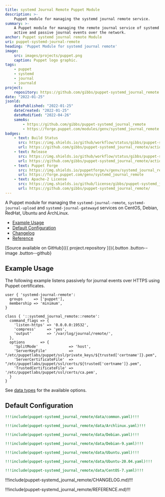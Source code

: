 ```yaml
---
title: systemd Journal Remote Puppet Module
description: >-
    Puppet module for managing the systemd journal remote service.
summary: >-
    A Puppet module for managing the remote journal service of systemd allowing
    active and passive journal events over the network.
anchor: Puppet systemd journal remote Module
uri: puppet-systemd-journal-remote
heading: 'Puppet Module for systemd journal remote'
image:
    src: images/projects/puppet.png
    caption: Puppet logo graphic.
tags:
    - puppet
    - systemd
    - journal
    - journald
project:
    repository: https://github.com/gibbs/puppet-systemd_journal_remote
date: "2022-01-25"
jsonld:
    datePublished: "2022-01-25"
    dateCreated: "2022-01-25"
    dateModified: "2022-04-26"
    sameAs:
        - https://github.com/gibbs/puppet-systemd_journal_remote
        - https://forge.puppet.com/modules/genv/systemd_journal_remote
badges:
    - text: Build Status
      src: https://img.shields.io/github/workflow/status/gibbs/puppet-systemd_journal_remote/CI?style=flat-square
      url: https://github.com/gibbs/puppet-systemd_journal_remote/actions?query=workflow%3ACI
    - text: Release
      src: https://img.shields.io/github/workflow/status/gibbs/puppet-systemd_journal_remote/Release?label=release&style=flat-square
      url: https://github.com/gibbs/puppet-systemd_journal_remote/actions?query=workflow%3ARelease
    - text: Puppet Forge
      src: https://img.shields.io/puppetforge/v/genv/systemd_journal_remote.svg?maxAge=2592000&style=flat-square
      url: https://forge.puppet.com/genv/systemd_journal_remote
    - text: Apache-2 License
      src: https://img.shields.io/github/license/gibbs/puppet-systemd_journal_remote.svg?style=flat-square
      url: https://github.com/gibbs/puppet-systemd_journal_remote/
---
```


A Puppet module for managing the `systemd-journal-remote`, 
`systemd-journal-upload` and `systemd-journal-gatewayd` services on CentOS,
Debian, RedHat, Ubuntu and ArchLinux.

- [Example Usage](#goto-example-usage)
- [Default Configuration](#goto-default-configuration)
- [Changelog](#goto-change-log)
- [Reference](#goto-reference)

[Source available on GitHub]({{ project.repository }}){.button .button--image .button--github}

## Example Usage

The following example listens passively for journal events over HTTPS using 
Puppet certificates.

```puppet
user { 'systemd-journal-remote':
  groups     => ['puppet'],
  membership => 'minimum',
}

class { '::systemd_journal_remote::remote':
  command_flags => {
    'listen-https' => '0.0.0.0:19532',
    'compress'     => 'yes',
    'output'       => '/var/log/journal/remote/',
  },
  options       => {
    'SplitMode'              => 'host',
    'ServerKeyFile'          => "/etc/puppetlabs/puppet/ssl/private_keys/${trusted['certname']}.pem",
    'ServerCertificateFile'  => "/etc/puppetlabs/puppet/ssl/certs/${trusted['certname']}.pem",
    'TrustedCertificateFile' => '/etc/puppetlabs/puppet/ssl/certs/ca.pem',
  }
}
```

See [data types](#goto-data-types-1) for the available options.

## Default Configuration

```yaml [g1:Common]
!!!include(puppet-systemd_journal_remote/data/common.yaml)!!!
```

```yaml [g1:ArchLinux]
!!!include(puppet-systemd_journal_remote/data/Archlinux.yaml)!!!
```

```yaml [g1:Debian]
!!!include(puppet-systemd_journal_remote/data/Debian.yaml)!!!
```

```yaml [g1:Debian 9]
!!!include(puppet-systemd_journal_remote/data/Debian-9.yaml)!!!
```

```yaml [g1:Ubuntu]
!!!include(puppet-systemd_journal_remote/data/Ubuntu.yaml)!!!
```

```yaml [g1:Ubuntu 2004]
!!!include(puppet-systemd_journal_remote/data/Ubuntu-20.04.yaml)!!!
```

```yaml [g1:CentOS 7]
!!!include(puppet-systemd_journal_remote/data/CentOS-7.yaml)!!!
```

<div class="puppet--changelog">

!!!include(puppet-systemd_journal_remote/CHANGELOG.md)!!!

</div>
<div class="puppet--reference">

!!!include(puppet-systemd_journal_remote/REFERENCE.md)!!!

</div>
